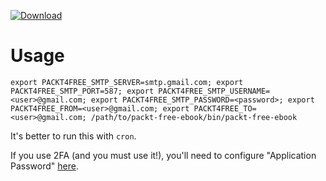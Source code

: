 [ ![Download](https://api.bintray.com/packages/madhead/madhead/packt4free/images/download.svg) ](https://bintray.com/madhead/madhead/packt4free/_latestVersion)

# Usage

    export PACKT4FREE_SMTP_SERVER=smtp.gmail.com; export PACKT4FREE_SMTP_PORT=587; export PACKT4FREE_SMTP_USERNAME=<user>@gmail.com; export PACKT4FREE_SMTP_PASSWORD=<password>; export PACKT4FREE_FROM=<user>@gmail.com; export PACKT4FREE_TO=<user>@gmail.com; /path/to/packt-free-ebook/bin/packt-free-ebook

It's better to run this with `cron`.

If you use 2FA (and you must use it!), you'll need to configure "Application Password" [here](https://security.google.com/settings/security/apppasswords).
